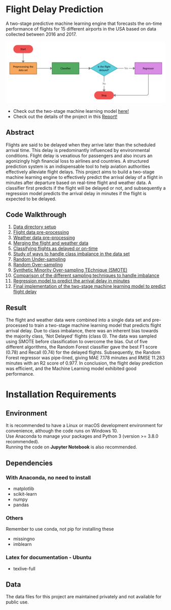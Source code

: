 # Flight Delay Prediction
A two-stage predictive machine learning engine that forecasts the on-time performance of flights for 15 different airports in the USA based on data collected between 2016 and 2017.

![](Report/Flight_Delay_Prediction_Pipelining_Flowchart.png)
- Check out the two-stage machine learning model [here!](./12_Pipelined_Model.ipynb)
- Check out the details of the project in this [Report!](./Report/Two_Stage_Flight_Delay_Prediction_Report_Nivedhitha_D.pdf)

## Abstract
Flights are said to be delayed when they arrive later than the scheduled arrival time. This delay is predominantly influenced by environmental conditions. Flight delay is vexatious for passengers and also incurs an agonizingly high financial loss to airlines and countries. A structured prediction system is an indispensable tool to help aviation authorities effectively alleviate flight delays. This project aims to build a two-stage machine learning engine to effectively predict the arrival delay of a flight in minutes after departure based on real-time
flight and weather data. A classifier first predicts if the flight will be delayed or not, and subsequently a regression model predicts the arrival delay in minutes if the flight is expected to be delayed.

## Code Walkthrough
1. [Data directory setup](./01_Data_Directory_Setup.ipynb)
2. [Flight data pre-processing](./02_Flight_Data_Processing.ipynb)
3. [Weather data pre-processing](./03_Weather_Data_Processing.ipynb)
4. [Merging the flight and weather data](./04_Merging_Flight_and_Weather_Data.ipynb)
5. [Classifying flights as delayed or on-time](./05_Classification.ipynb)
6. [Study of ways to handle class imbalance in the data set](./06_Handling_Imbalance.ipynb)
7. [Random Under-sampling](./07_Random_Under_Sampling.ipynb)
8. [Random Over-sampling](./08_Random_Over_Sampling.ipynb)
9. [Synthetic Minority Over-sampling TEchnique (SMOTE)](./09_SMOTE.ipynb)
10. [Comparison of the different sampling techniques to handle imbalance](./10_Classification_Inference.ipynb)
11. [Regression model to predict the arrival delay in minutes](./11_Regression.ipynb)
12. [Final implementation of the two-stage machine learning model to predict flight delay](./12_Pipelined_Model.ipynb)

## Result
The flight and weather data were combined into a single data set and pre-processed to train a two-stage machine learning model that predicts flight arrival delay. Due to class imbalance, there was an inherent bias towards the majority class, ’Not Delayed’ flights (class 0). The data was sampled using SMOTE before classification to overcome the bias. Out of five different algorithms, the Random Forest classifier gave the best F1 score (0.78) and Recall (0.74) for the delayed flights. Subsequently, the Random Forest regressor was pipe-lined, giving MAE 7.178 minutes and RMSE 11.283 minutes with an R2 score of 0.977. In conclusion, the flight delay prediction was efficient, and the Machine Learning model exhibited good performance.

# Installation Requirements
## Environment
It is recommended to have a Linux or macOS development environment for convenience, although the code runs on Windows 10. <br>
Use Anaconda to manage your packages and Python 3 (version >= 3.8.0 recommended). <br>
Running the code on <strong>Jupyter Notebook</strong> is also recommended.

## Dependencies
### With Anaconda, no need to install
- matplotlib
- scikit-learn
- numpy
- pandas
### Others
Remember to use conda, not pip for installing these
- missingno
- imblearn
### Latex for documentation - Ubuntu
- texlive-full

## Data
The data files for this project are maintained privately and not available for public use.
